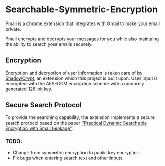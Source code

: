 Searchable-Symmetric-Encryption
===============================

Pmail is a chrome extension that integrates with Gmail to make your email private.

Pmail encrypts and decrypts your messages for you while also maintaing the ability to search your emails securely.

## Encryption
Encryption and decryption of user information is taken care of by [ShadowCrypt](http://shadowcrypt-release.weebly.com/), an extension which this project is built upon. User input is encrypted with the AES-CCM encryption scheme with a randomly generated 128-bit key. 

## Secure Search Protocol
To provide the searching capability, the extension implements a secure search protocol based on the paper ["Practical Dynamic Searchable Encryption with Small Leakage"](http://eprint.iacr.org/2013/832.pdf).

### TODO:
- Change from symmetric encryption to public key encryption.
- Fix bugs when entering search text and other inputs.